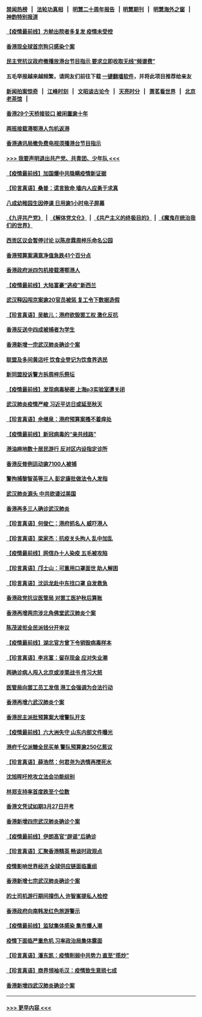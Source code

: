 #### [禁闻热榜](热点新闻.md?=0)  &nbsp;&nbsp;|&nbsp;&nbsp; [法轮功真相](https://github.com/gfw-breaker/truth/blob/master/README.md?=0) &nbsp;&nbsp;|&nbsp;&nbsp; [明慧二十周年报告](https://github.com/gfw-breaker/mh-reports/blob/master/README.md?=0) &nbsp;&nbsp;|&nbsp;&nbsp;[明慧期刊](https://github.com/gfw-breaker/mh-qikan) &nbsp;&nbsp;|&nbsp;&nbsp; [明慧海外之窗](https://github.com/gfw-breaker/mh-news/blob/master/README.md?=0) &nbsp;&nbsp;|&nbsp;&nbsp; [神韵特别报道](https://github.com/gfw-breaker/mh-news/blob/master/shenyun.md?=0)
#### [【疫情最前线】方舱出院者多复发 疫情未受控](../pages/nsc415/n11918637.md?t=03062203) 
#### [香港现全球首宗狗只感染个案](../pages/nsc415/n11918710.md?t=03062203) 
#### [民主党抗议政府撤播放港台节目指示 要求立即收取无线“频谱费”](../pages/nsc415/n11918681.md?t=03062203) 
#### 五毛举报越来越频繁，请网友们前往下载 [一键翻墙软件](https://github.com/gfw-breaker/ssr-accounts)，并将此项目推荐给亲友
#### [新闻拍案惊奇](https://github.com/gfw-breaker/banned-news/blob/master/pages/link4.md) &nbsp;&nbsp;|&nbsp;&nbsp; [江峰时刻](https://github.com/gfw-breaker/banned-news/blob/master/pages/link4.md) &nbsp;&nbsp;|&nbsp;&nbsp; [文昭谈古论今](https://github.com/gfw-breaker/banned-news/blob/master/pages/link4.md) &nbsp;&nbsp;|&nbsp;&nbsp; [天亮时分](https://github.com/gfw-breaker/banned-news/blob/master/pages/link4.md) &nbsp;&nbsp;|&nbsp;&nbsp; [萧茗看世界](https://github.com/gfw-breaker/banned-news/blob/master/pages/link4.md) &nbsp;&nbsp;|&nbsp;&nbsp; [北京老茶馆](https://github.com/gfw-breaker/banned-news/blob/master/pages/link4.md) &nbsp;&nbsp;|&nbsp;&nbsp; 
#### [香港29个天桥接驳口 被闲置逾十年](../pages/nsc415/n11918654.md?t=03062203) 
#### [两班接载滞鄂港人包机返港](../pages/nsc415/n11915855.md?t=03062203) 
#### [香港通讯局撤免费电视须播港台节目指示](../pages/nsc415/n11915831.md?t=03062203) 
#### [>>> 我要声明退出共产党、共青团、少年队 <<<](https://github.com/begood0513/goodnews/blob/master/quit/letter.md) 
#### [【疫情最前线】加国爆中共隐瞒疫情新证据](../pages/nsc415/n11915482.md?t=03062203) 
#### [【珍言真语】桑普：谎言致命 墙内人应勇于求真](../pages/nsc415/n11915169.md?t=03062203) 
#### [八成幼稚园生因停课 日用逾1小时电子屏幕](../pages/nsc415/n11913263.md?t=03062203) 
#### [《九评共产党》](https://github.com/begood0513/9ping.md/blob/master/README.md) &nbsp;|&nbsp; [《解体党文化》](../../../../jtdwh.md/blob/master/README.md)  &nbsp;|&nbsp; [《共产主义的终极目的》](../../../../gczydzjmd.md/blob/master/README.md) &nbsp;|&nbsp; [《魔鬼在统治我们的世界》](../../../../mgztzwmdsj.md/blob/master/README.md) 
#### [西贡区议会暂停讨论 以陈彦霖周梓乐命名公园](../pages/nsc415/n11913248.md?t=03062203) 
#### [香港预算案满意净值急跌41个百分点](../pages/nsc415/n11913236.md?t=03062203) 
#### [香港政府派四包机接载滞鄂港人](../pages/nsc415/n11913211.md?t=03062203) 
#### [【疫情最前线】大陆富豪“逃疫”新西兰](../pages/nsc415/n11913160.md?t=03062203) 
#### [武汉释囚闯京案逾20官员被惩 复工令下数据造假](../pages/nsc415/n11912743.md?t=03062203) 
#### [【珍言真语】吴敏儿：港府欲毁罢工权 激化反抗](../pages/nsc415/n11912457.md?t=03062203) 
#### [香港反送中四成被捕者为学生](../pages/nsc415/n11910730.md?t=03062203) 
#### [香港新增一宗武汉肺炎确诊个案](../pages/nsc415/n11910724.md?t=03062203) 
#### [联盟及多间黄店吁 饮食业登记为饮食界选民](../pages/nsc415/n11910718.md?t=03062203) 
#### [新同盟投诉警方拆周梓乐祭坛](../pages/nsc415/n11910707.md?t=03062203) 
#### [【疫情最前线】发现病毒秘密 上海p3实验室遭关闭](../pages/nsc415/n11910640.md?t=03062203) 
#### [武汉肺炎疫情严峻 习近平访日或延至秋天](../pages/nsc415/n11910570.md?t=03062203) 
#### [【珍言真语】佘继泉：港府预算案搔不着痒处](../pages/nsc415/n11910011.md?t=03062203) 
#### [【疫情最前线】新冠病毒的“亲共线路”](../pages/nsc415/n11907734.md?t=03062203) 
#### [港油麻地数十居民游行 反对区内设指定诊所](../pages/nsc415/n11907900.md?t=03062203) 
#### [香港反修例运动逾7100人被捕](../pages/nsc415/n11907922.md?t=03062203) 
#### [警拘捕黎智英等三人 彭定康批做法令人发指](../pages/nsc415/n11907905.md?t=03062203) 
#### [武汉肺炎源头 中共欲诿过美国](../pages/nsc415/n11907665.md?t=03062203) 
#### [香港再多三人确诊武汉肺炎](../pages/nsc415/n11907846.md?t=03062203) 
#### [【珍言真语】何俊仁：港府抓名人 威吓港人](../pages/nsc415/n11907561.md?t=03062203) 
#### [【珍言真语】梁家杰：抗疫关头拘人 乱中加乱](../pages/nsc415/n11907444.md?t=03062203) 
#### [【疫情最前线】网信办十人染疫 五毛被攻陷](../pages/nsc415/n11903757.md?t=03062203) 
#### [【珍言真语】邝士山：可重用口罩面世 助人解困](../pages/nsc415/n11903875.md?t=03062203) 
#### [【珍言真语】沈运龙赴中东找口罩 自发救急](../pages/nsc415/n11903291.md?t=03062203) 
#### [香港政党抗议医管局 对罢工医护秋后算账](../pages/nsc415/n11901746.md?t=03062203) 
#### [香港再增两宗涉北角佛堂武汉肺炎个案](../pages/nsc415/n11901737.md?t=03062203) 
#### [陈茂波拒全民派钱分开审议](../pages/nsc415/n11901672.md?t=03062203) 
#### [【疫情最前线】湖北官方曾下令销毁病毒样本](../pages/nsc415/n11901518.md?t=03062203) 
#### [【珍言真语】李兆富：留存现金 应对失业潮](../pages/nsc415/n11901448.md?t=03062203) 
#### [两确诊病人闯入北京或涉栗战书 传习大怒](../pages/nsc415/n11901180.md?t=03062203) 
#### [医管局向罢工员工发信 港工会强调为合法行动](../pages/nsc415/n11898870.md?t=03062203) 
#### [香港再增六武汉肺炎个案](../pages/nsc415/n11898843.md?t=03062203) 
#### [香港民主派批预算案大增警队开支](../pages/nsc415/n11898813.md?t=03062203) 
#### [【疫情最前线】六大洲失守 山东内部文件曝光](../pages/nsc415/n11898455.md?t=03062203) 
#### [港府千亿派糖全民买单 警队预算逾250亿惹议](../pages/nsc415/n11898608.md?t=03062203) 
#### [【珍言真语】薛浩然：何君尧为选情再搅死水](../pages/nsc415/n11898269.md?t=03062203) 
#### [沈旭晖吁抢攻立法会功能组别](../pages/nsc415/n11896084.md?t=03062203) 
#### [林郑支持率首度跌至个位数](../pages/nsc415/n11896058.md?t=03062203) 
#### [香港文凭试如期3月27日开考](../pages/nsc415/n11896055.md?t=03062203) 
#### [香港新增四宗武汉肺炎确诊个案](../pages/nsc415/n11896040.md?t=03062203) 
#### [【疫情最前线】伊朗高官“辟谣”后确诊](../pages/nsc415/n11895902.md?t=03062203) 
#### [【珍言真语】汇聚香港精英 畅谈时政观点](../pages/nsc415/n11895733.md?t=03062203) 
#### [疫情影响世界经济 全球供应链面临重组](../pages/nsc415/n11895634.md?t=03062203) 
#### [香港新增七宗武汉肺炎确诊个案](../pages/nsc415/n11893498.md?t=03062203) 
#### [的士司机游行期间撞伤人 许智峯提私人检控](../pages/nsc415/n11893483.md?t=03062203) 
#### [香港政府向南韩发红色旅游警示](../pages/nsc415/n11893398.md?t=03062203) 
#### [【疫情最前线】监狱集体感染 集市爆人潮](../pages/nsc415/n11893181.md?t=03062203) 
#### [疫情下面临严重危机  习率政治局集体露面](../pages/nsc415/n11893305.md?t=03062203) 
#### [【珍言真语】潘东凯：疫情削弱中共势力 直至“揽炒”](../pages/nsc415/n11892866.md?t=03062203) 
#### [【珍言真语】商界领袖毛汉：疫情致生意损七成](../pages/nsc415/n11890348.md?t=03062203) 
#### [香港新增四武汉肺炎确诊个案](../pages/nsc415/n11890610.md?t=03062203) 

----
#### [ >>> 更早内容 <<< ](../indexes/nsc415-earlier.md)
